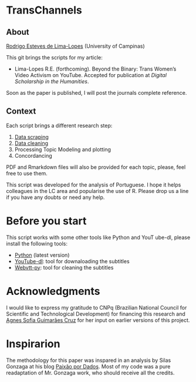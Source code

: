 # TransChannels
## About
[Rodrigo Esteves de Lima-Lopes](mailto:rll307@unicamp.br) (University of Campinas)

This git brings the scripts for my article:

- Lima-Lopes R.E. (forthcoming). Beyond the Binary: Trans Women’s Video Activism on YouTube. Accepted for publication at *Digital Scholarship in the Humanities*. 

Soon as the paper is published, I will post the journals complete reference. 

## Context

Each script brings a different research step:

1. [Data scraping](01_Data_scraping.md)
1. [Data cleaning](02_Data_cleaning.md)
1. Processing Topic Modeling and plotting
1. Concordancing

PDF and Rmarkdown files will also be provided for each topic, please, feel free to use them. 

This script was developed for the analysis of Portuguese. I hope it helps colleagues in the LC area and popularise the use of R. Please drop us a line if you have any doubts or need any help.

# Before you start
This script works with some other tools like Python and YouT ube-dl, please install the following tools:
- [Python](https://www.python.org/) (latest version) 
- [YouTube-dl](https://youtube-dl.org/): tool for downaloading the subtitles
- [Webvtt-py](https://pypi.org/project/webvtt-py/): tool for cleaning the subtitles

# Acknowledgments 
I would like to express my gratitude to CNPq (Brazilian National Council for Scientific and Technological Development) for financing this research and [Agnes Sofia Guimarães Cruz](https://github.com/Agnessofia) for her input on earlier versions of this project. 

# Inspirarion
The methodology for this paper was inspared in an analysis by Silas Gonzaga at his blog [Paixão por Dados](http://sillasgonzaga.com/post/topic-modeling-nathalia-arcuri/). Most of my code was a pure readaptation of Mr. Gonzaga work, who should receive all the credits. 
